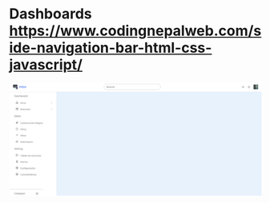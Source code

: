 # Dashboards  https://www.codingnepalweb.com/side-navigation-bar-html-css-javascript/
<p align="center">
  <img src="preview.png" alt="preview del proyecto" max-width="1600">
</p>